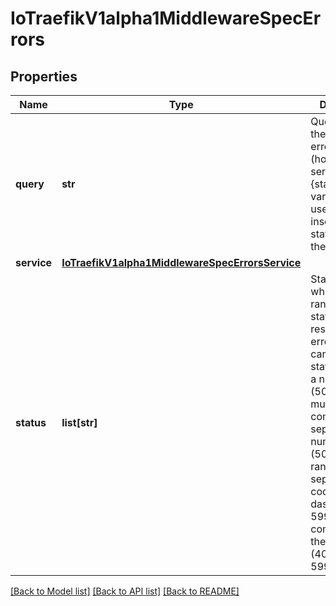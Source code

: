 # IoTraefikV1alpha1MiddlewareSpecErrors

## Properties
Name | Type | Description | Notes
------------ | ------------- | ------------- | -------------
**query** | **str** | Query defines the URL for the error page (hosted by service). The {status} variable can be used in order to insert the status code in the URL. | [optional] 
**service** | [**IoTraefikV1alpha1MiddlewareSpecErrorsService**](IoTraefikV1alpha1MiddlewareSpecErrorsService.md) |  | [optional] 
**status** | **list[str]** | Status defines which status or range of statuses should result in an error page. It can be either a status code as a number (500), as multiple comma-separated numbers (500,502), as ranges by separating two codes with a dash (500-599), or a combination of the two (404,418,500-599). | [optional] 

[[Back to Model list]](../README.md#documentation-for-models) [[Back to API list]](../README.md#documentation-for-api-endpoints) [[Back to README]](../README.md)


